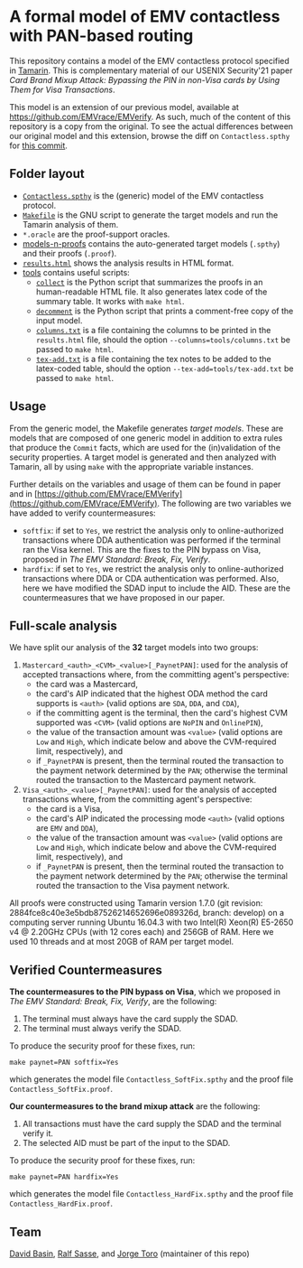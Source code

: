 # A formal model of EMV contactless with PAN-based routing

This repository contains a model of the EMV contactless protocol specified in [Tamarin](https://tamarin-prover.github.io/). This is complementary material of our USENIX Security'21 paper *Card Brand Mixup Attack: Bypassing the PIN in non-Visa cards by Using Them for Visa Transactions*.

This model is an extension of our previous model, available at https://github.com/EMVrace/EMVerify. As such, much of the content of this repository is a copy from the original. To see the actual differences between our original model and this extension, browse the diff on `Contactless.spthy` for [this commit](https://github.com/EMVrace/EMVerify-PAN-routing/commit/53278963954007b7b50c5abab40792fb6619fe46).

## Folder layout

* [`Contactless.spthy`](./Contactless.spthy) is the (generic) model of the EMV contactless protocol.
* [`Makefile`](./Makefile) is the GNU script to generate the target models and run the Tamarin analysis of them.
* `*.oracle` are the proof-support oracles.
* [models-n-proofs](./models-n-proofs/) contains the auto-generated target models (`.spthy`) and their proofs (`.proof`).
* [`results.html`](./results.html) shows the analysis results in HTML format.
* [tools](./tools/) contains useful scripts:
	* [`collect`](./tools/collect) is the Python script that summarizes the proofs in an human-readable HTML file. It also generates latex code of the summary table. It works with `make html`.
	* [`decomment`](./tools/decomment) is the Python script that prints a comment-free copy of the input model.
	* [`columns.txt`](./tools/columns.txt) is a file containing the columns to be printed in the `results.html` file, should the option `--columns=tools/columns.txt` be passed to `make html`.
	* [`tex-add.txt`](./tools/tex-add.txt) is a file containing the tex notes to be added to the latex-coded table, should the option `--tex-add=tools/tex-add.txt` be passed to `make html`.

## Usage

From the generic model, the Makefile generates *target models*. These are models that are composed of one generic model in addition to extra rules that produce the `Commit` facts, which are used for the (in)validation of the security properties. A target model is generated and then analyzed with Tamarin, all by using `make` with the appropriate variable instances.

Further details on the variables and usage of them can be found in paper and in [https://github.com/EMVrace/EMVerify](https://github.com/EMVrace/EMVerify). The following are two variables we have added to verify countermeasures:

* `softfix`: if set to `Yes`, we restrict the analysis only to online-authorized transactions where DDA authentication was performed if the terminal ran the Visa kernel. This are the fixes to the PIN bypass on Visa, proposed in *The EMV Standard: Break, Fix, Verify*.
* `hardfix`: if set to `Yes`, we restrict the analysis only to online-authorized transactions where DDA or CDA authentication was performed. Also, here we have modified the SDAD input to include the AID. These are the countermeasures that we have proposed in our paper.

## Full-scale analysis

We have split our analysis of the **32** target models into two groups:

1. `Mastercard_<auth>_<CVM>_<value>[_PaynetPAN]`: used for the analysis of accepted transactions where, from the committing agent's perspective:
	* the card was a Mastercard,
	* the card's AIP indicated that the highest ODA method the card supports is `<auth>` (valid options are `SDA`, `DDA`, and `CDA`),
	* if the committing agent is the terminal, then the card's highest CVM supported was `<CVM>` (valid options are `NoPIN` and `OnlinePIN`),
	* the value of the transaction amount was `<value>` (valid options are `Low` and `High`, which indicate below and above the CVM-required limit, respectively), and
	* if `_PaynetPAN` is present, then the terminal routed the transaction to the payment network determined by the `PAN`; otherwise the terminal routed the transaction to the Mastercard payment network.
1. `Visa_<auth>_<value>[_PaynetPAN]`: used for the analysis of accepted transactions where, from the committing agent's perspective:
	* the card is a Visa,
	* the card's AIP indicated the processing mode `<auth>` (valid options are `EMV` and `DDA`),
	* the value of the transaction amount was `<value>` (valid options are `Low` and `High`, which indicate below and above the CVM-required limit, respectively), and
	* if `_PaynetPAN` is present, then the terminal routed the transaction to the payment network determined by the `PAN`; otherwise the terminal routed the transaction to the Visa payment network.

All proofs were constructed using Tamarin version 1.7.0 (git revision: 2884fce8c40e3e5bdb87526214652696e089326d, branch: develop) on a computing server running Ubuntu 16.04.3 with two Intel(R) Xeon(R) E5-2650 v4 @ 2.20GHz CPUs (with 12 cores each) and 256GB of RAM. Here we used 10 threads and at most 20GB of RAM per target model.

## Verified Countermeasures

**The countermeasures to the PIN bypass on Visa**, which we proposed in *The EMV Standard: Break, Fix, Verify*, are the following:
1. The terminal must always have the card supply the SDAD.
1. The terminal must always verify the SDAD.

To produce the security proof for these fixes, run: 
```shell
make paynet=PAN softfix=Yes
```
which generates the model file `Contactless_SoftFix.spthy` and the proof file `Contactless_SoftFix.proof`.

**Our countermeasures to the brand mixup attack** are the following:

1. All transactions must have the card supply the SDAD and the terminal verify it.
1. The selected AID must be part of the input to the SDAD.

To produce the security proof for these fixes, run: 
```shell
make paynet=PAN hardfix=Yes
```
which generates the model file `Contactless_HardFix.spthy` and the proof file `Contactless_HardFix.proof`.

## Team

[David Basin](https://people.inf.ethz.ch/basin/), [Ralf Sasse](https://people.inf.ethz.ch/rsasse/), and [Jorge Toro](https://jorgetp.github.io) (maintainer of this repo)
